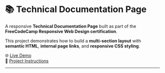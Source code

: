 # 📚 Technical Documentation Page

A responsive **Technical Documentation Page** built as part of the  
**FreeCodeCamp Responsive Web Design certification**.  

This project demonstrates how to build a **multi-section layout** with  
**semantic HTML**, **internal page links**, and **responsive CSS styling**.

🌐 [Live Demo](https://aimNana.github.io/fcc-responsive-web-design-projects/technical-documentation/)  
📄 [Project Instructions](https://www.freecodecamp.org/learn/2022/responsive-web-design/#build-a-technical-documentation-page)

---
